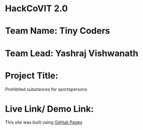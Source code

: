 # HackCoVIT 2.0

# Team Name: Tiny Coders
# Team Lead: Yashraj Vishwanath

# Project Title:
Prohibited substances for sportspersons

# Live Link/ Demo Link:
This site was built using [GitHub Pages](https://yashrajv17.github.io/gym_website/)


